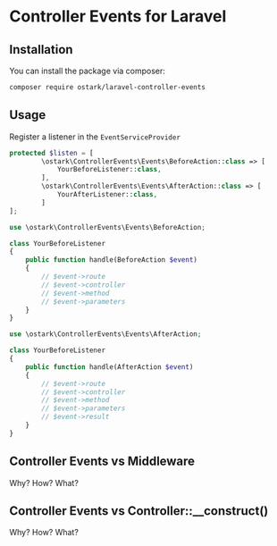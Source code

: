 # Controller Events for Laravel



## Installation

You can install the package via composer:

```bash
composer require ostark/laravel-controller-events
```


## Usage

Register a listener in the `EventServiceProvider`

```php
protected $listen = [
        \ostark\ControllerEvents\Events\BeforeAction::class => [
            YourBeforeListener::class,
        ],
        \ostark\ControllerEvents\Events\AfterAction::class => [
            YourAfterListener::class,
        ]
];
```

```php
use \ostark\ControllerEvents\Events\BeforeAction;

class YourBeforeListener 
{
    public function handle(BeforeAction $event) 
    {
        // $event->route
        // $event->controller
        // $event->method
        // $event->parameters
    }
}
```

```php
use \ostark\ControllerEvents\Events\AfterAction;

class YourBeforeListener 
{
    public function handle(AfterAction $event) 
    {
        // $event->route
        // $event->controller
        // $event->method
        // $event->parameters
        // $event->result
    }
}
```


## Controller Events vs Middleware

Why? How? What?

## Controller Events vs Controller::__construct()

Why? How? What?

